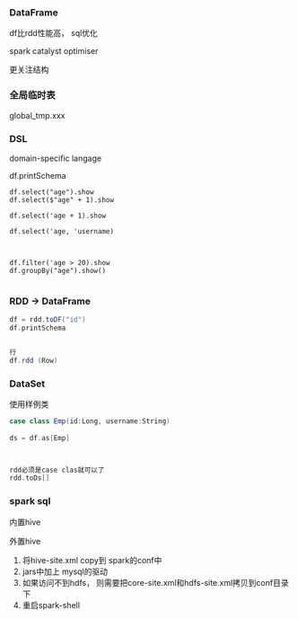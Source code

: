 ### DataFrame
df比rdd性能高， sql优化

spark catalyst optimiser

更关注结构


### 全局临时表
global_tmp.xxx


### DSL 
domain-specific langage


df.printSchema


```sparksql
df.select("age").show
df.select($"age" + 1).show

df.select('age + 1).show

df.select('age, 'username)



df.filter('age > 20).show
df.groupBy("age").show()


```

### RDD -> DataFrame

```scala
df = rdd.toDF("id")
df.printSchema


行
df.rdd (Row)
```


### DataSet

使用样例类
```scala
case class Emp(id:Long, username:String)
 
ds = df.as[Emp]



rdd必须是case clas就可以了
rdd.toDs[]

```



### spark sql 
内置hive

外置hive

1. 将hive-site.xml copy到  spark的conf中
2. jars中加上 mysql的驱动
3. 如果访问不到hdfs， 则需要把core-site.xml和hdfs-site.xml拷贝到conf目录下
4. 重启spark-shell


